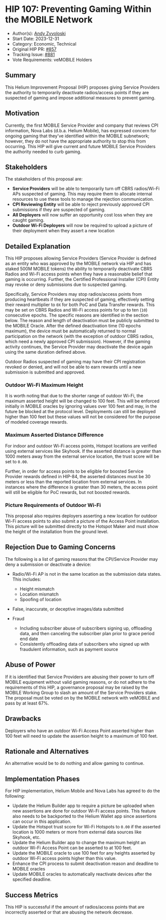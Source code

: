 # HIP 107: Preventing Gaming Within the MOBILE Network

- Author(s): [Andy Zyvoloski](https://github.com/heatedlime)
- Start Date: 2023-12-31
- Category: Economic, Technical
- Original HIP PR: [#857](https://github.com/helium/HIP/pull/857)
- Tracking Issue: [#881](https://github.com/helium/HIP/issues/881)
- Vote Requirements: veMOBILE Holders

## Summary
This Helium Improvement Proposal (HIP) proposes giving Service Providers the authority to temporarily deactivate radios/access points if they are suspected of gaming and impose additional measures to prevent gaming.


## Motivation
Currently, the first MOBILE Service Provider and company that reviews CPI information, Nova Labs (d.b.a. Helium Mobile), has expressed concern for ongoing gaming that they've identified within the MOBILE subnetwork; however, they do not have the appropriate authority to stop this from occurring. This HIP will give current and future MOBILE Service Providers the authority needed to curb gaming.

## Stakeholders
The stakeholders of this proposal are:

- **Service Providers** will be able to temporarily turn off CBRS radios/Wi-Fi APs suspected of gaming. This may require them to allocate internal resources to use these tools to manage the rejection communication.
- **CPI Reviewing Entity** will be able to reject previously approved CPI submissions if they are suspected of gaming.
- **All Deployers** will now suffer an opportunity cost loss when they are caught gaming.
- **Outdoor Wi-Fi Deployers** will now be required to upload a picture of their deployment when they assert a new location


## Detailed Explanation
This HIP proposes allowing Service Providers (Service Provider is defined as an entity who was approved by the MOBILE network via HIP and has staked 500M MOBILE tokens) the ability to temporarily deactivate CBRS Radios and Wi-Fi access points when they have a reasonable belief that gaming is occurring. Further, the Certified Professional Installer (CPI) Entity may revoke or deny submissions due to suspected gaming.

Specifically, Service Providers may stop radios/access points from producing heartbeats if they are suspected of gaming, effectively setting their reward multiplier to `0X` for both PoC and Data Transfer rewards. This may be set on CBRS Radios and Wi-Fi access points for up to ten (`10`) consecutive epochs. The specific reasons are identified in the section below. The reason and length of deactivation must be publicly submitted to the MOBILE Oracle. After the defined deactivation time (10 epochs maximum), the device must be automatically returned to normal participation on the network (with the exception of outdoor CBRS radios, which need a newly approved CPI submission). However, if the gaming activity continues, the Service Provider may deactivate the device again using the same duration defined above.

Outdoor Radios suspected of gaming may have their CPI registration revoked or denied, and will not be able to earn rewards until a new submission is submitted and approved.

### Outdoor Wi-Fi Maximum Height
It is worth noting that due to the shorter range of outdoor Wi-Fi, the maximum asserted height will be changed to 100 feet. This will be enforced initially in MOBILE oracles by ignoring values over 100 feet and may, in the future be blocked at the protocol level. Deployments can still be deployed higher than 100 feet but these values will not be considered for the purpose of modeled coverage rewards.

### Maximum Asserted Distance Difference
For indoor and outdoor Wi-Fi access points, Hotspot locations are verified using external services like Skyhook. If the asserted distance is greater than 1000 meters away from the external service location, the trust score will be set to `0.00`.

Further, in order for access points to be eligible for boosted Service Provider rewards defined in HIP-84, the asserted distances must be 30 meters or less than the reported location from external services. In instances where the difference is greater than 30 meters, the access point will still be eligible for PoC rewards, but not boosted rewards.

### Picture Requirements of Outdoor Wi-Fi
This proposal also requires deployers asserting a new location for outdoor Wi-Fi access points to also submit a picture of the Access Point installation. This picture will be submitted directly to the Hotspot Maker and must show the height of the installation from the ground level.

## Rejection Due to Gaming Concerns
The following is a list of gaming reasons that the CPI/Service Provider may deny a submission or deactivate a device:

- Radio/Wi-Fi AP is not in the same location as the submission data states. This includes:
    - Height mismatch
    - Location mismatch
    - Spoofing of location

- False, inaccurate, or deceptive images/data submitted

- Fraud
    - Including subscriber abuse of subscribers signing up, offloading data, and then canceling the subscriber plan prior to grace period end date
    - Consistently offloading data of subscribers who signed up with fraudulent information, such as payment source


## Abuse of Power
If it is identified that Service Providers are abusing their power to turn off MOBILE equipment without valid gaming reasons, or do not adhere to the requirements of this HIP, a governance proposal may be raised by the MOBILE Working Group to slash an amount of the Service Providers stake. The proposal must be voted on by the MOBILE network with veMOBILE and pass by at least 67%.

## Drawbacks

Deployers who have an outdoor Wi-Fi Access Point asserted higher than 100 feet will need to update the assertion height to a maximum of 100 feet.

## Rationale and Alternatives
An alternative would be to do nothing and allow gaming to continue.

## Implementation Phases

For HIP implementation, Helium Mobile and Nova Labs has agreed to do the following:

- Update the Helium Builder app to require a picture be uploaded when new assertions are done for outdoor Wi-Fi access points. This feature also needs to be backported to the Helium Wallet app since assertions can occur in this application.
- Update the Hotspot trust score for Wi-Fi Hotspots to `0.00` if the asserted location is 1000 meters or more from external data sources like Skyhook, etc.
- Update the Helium Builder app to change the maximum height an outdoor Wi-Fi Access Point can be asserted to at 100 feet.
- Update the MOBILE oracle to use 100 feet for any heights asserted by outdoor Wi-Fi access points higher than this value.
- Enhance the CPI process to submit deactivation reason and deadline to MOBILE oracles
- Update MOBILE oracles to automatically reactivate devices after the specified deadline.

## Success Metrics
This HIP is successful if the amount of radios/access points that are incorrectly asserted or that are abusing the network decrease.
